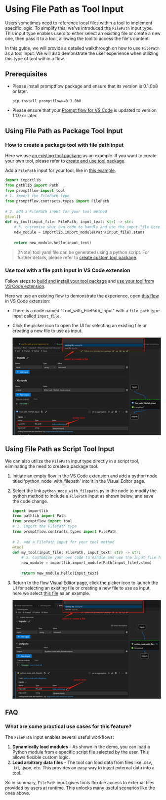 # Using File Path as Tool Input

Users sometimes need to reference local files within a tool to implement specific logic. To simplify this, we've introduced the `FilePath` input type. This input type enables users to either select an existing file or create a new one, then pass it to a tool, allowing the tool to access the file's content.

In this guide, we will provide a detailed walkthrough on how to use `FilePath` as a tool input. We will also demonstrate the user experience when utilizing this type of tool within a flow.

## Prerequisites

- Please install promptflow package and ensure that its version is 0.1.0b8 or later.
  ```
  pip install promptflow>=0.1.0b8
  ```
- Please ensure that your [Prompt flow for VS Code](https://marketplace.visualstudio.com/items?itemName=prompt-flow.prompt-flow) is updated to version 1.1.0 or later.

## Using File Path as Package Tool Input

### How to create a package tool with file path input

Here we use [an existing tool package](https://github.com/microsoft/promptflow/tree/main/examples/tools/tool-package-quickstart/my_tool_package) as an example. If you want to create your own tool, please refer to [create and use tool package](create-and-use-tool-package.md#create-custom-tool-package).

Add a `FilePath` input for your tool, like in [this example](https://github.com/microsoft/promptflow/blob/main/examples/tools/tool-package-quickstart/my_tool_package/tools/tool_with_file_path_input.py).

```python
import importlib
from pathlib import Path
from promptflow import tool
# 1. import the FilePath type
from promptflow.contracts.types import FilePath

# 2. add a FilePath input for your tool method
@tool()
def my_tool(input_file: FilePath, input_text: str) -> str:
    # 3. customise your own code to handle and use the input_file here
    new_module = importlib.import_module(Path(input_file).stem)

    return new_module.hello(input_text)   
```

> [!Note] tool yaml file can be generated using a python script. For further details, please refer to [create custom tool package](create-and-use-tool-package.md#create-custom-tool-package).


### Use tool with a file path input in VS Code extension

Follow steps to [build and install your tool package](create-and-use-tool-package.md#build-and-share-the-tool-package) and [use your tool from VS Code extension](create-and-use-tool-package.md#use-your-tool-from-vscode-extension).

Here we use an existing flow to demonstrate the experience, open [this flow](https://github.com/microsoft/promptflow/blob/main/examples/tools/use-cases/filepath-input-tool-showcase/flow.dag.yaml) in VS Code extension:

- There is a node named "Tool_with_FilePath_Input" with a `file_path` type input called `input_file`.
- Click the picker icon to open the UI for selecting an existing file or creating a new file to use as input.

   ![use file path in flow](../../media/how-to-guides/develop-a-tool/use_file_path_in_flow.png)

## Using File Path as Script Tool Input

We can also utilize the `FilePath` input type directly in a script tool, eliminating the need to create a package tool.

1. Initiate an empty flow in the VS Code extension and add a python node titled 'python_node_with_filepath' into it in the Visual Editor page.
2. Select the link `python_node_with_filepath.py` in the node to modify the python method to include a `FilePath` input as shown below, and save the code change.
    ```python
    import importlib
    from pathlib import Path
    from promptflow import tool
    # 1. import the FilePath type
    from promptflow.contracts.types import FilePath

    # 2. add a FilePath input for your tool method
    @tool
    def my_tool(input_file: FilePath, input_text: str) -> str:
        # 3. customise your own code to handle and use the input_file here
        new_module = importlib.import_module(Path(input_file).stem)
    
        return new_module.hello(input_text)   
    ```

3. Return to the flow Visual Editor page, click the picker icon to launch the UI for selecting an existing file or creating a new file to use as input, here we select [this file](https://github.com/microsoft/promptflow/blob/main/examples/tools/use-cases/filepath-input-tool-showcase/hello_method.py) as an example.
   
    ![use file path in script tool](../../media/how-to-guides/develop-a-tool/use_file_path_in_script_tool.png)


## FAQ

### What are some practical use cases for this feature?
The `FilePath` input enables several useful workflows:

1. **Dynamically load modules** - As shown in the demo, you can load a Python module from a specific script file selected by the user. This allows flexible custom logic.
2. **Load arbitrary data files** - The tool can load data from files like .csv, .txt, .json, etc. This provides an easy way to inject external data into a tool.

So in summary, `FilePath` input gives tools flexible access to external files provided by users at runtime. This unlocks many useful scenarios like the ones above.
